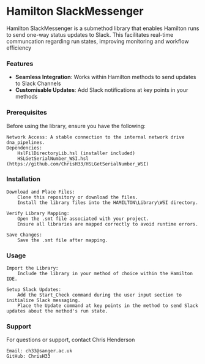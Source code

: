 # Hamilton SlackMessenger

Hamilton SlackMessenger is a submethod library that enables Hamilton runs to send one-way status updates to Slack. This facilitates real-time communcation regarding run states, improving monitoring and workflow efficiency

### Features
- **Seamless Integration**: Works within Hamilton methods to send updates to Slack Channels
- **Customisable Updates**: Add Slack notifications at key points in your methods

### Prerequisites 
Before using the library, ensure you have the following:

	Network Access: A stable connection to the internal network drive dna_pipelines.
	Dependencies:
        HslFilDirectoryLib.hsl (installer included)
        HSLGetSerialNumber_WSI.hsl (https://github.com/ChrisH33/HSLGetSerialNumber_WSI)

### Installation

    Download and Place Files:
        Clone this repository or download the files.
        Install the library files into the HAMILTON\Library\WSI directory.

    Verify Library Mapping:
        Open the .smt file associated with your project.
        Ensure all libraries are mapped correctly to avoid runtime errors.

    Save Changes:
        Save the .smt file after mapping.


### Usage

    Import the Library:
        Include the library in your method of choice within the Hamilton IDE.

    Setup Slack Updates:
        Add the Start_Check command during the user input section to initialize Slack messaging.
        Place the Update command at key points in the method to send Slack updates about the method's run state.


### Support

For questions or support, contact Chris Henderson

    Email: ch33@sanger.ac.uk
    GitHub: ChrisH33
